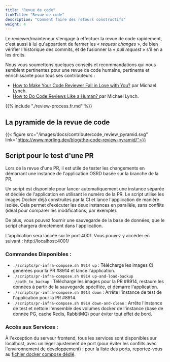 ```yaml
---
title: "Revue de code"
linkTitle: "Revue de code"
description: "Comment faire des retours constructifs"
weight: 4
---
```


Le reviewer/mainteneur s'engage à effectuer la revue de code rapidement, c'est aussi à lui qu'appartient de fermer les « _request changes_ », de bien vérifier l'historique des commits, et de fusionner la « _pull request_ » s'il en a les droits.

Nous vous soumettons quelques conseils et recommandations qui nous semblent pertinentes pour une revue de code humaine, pertinente et enrichissante pour tous ses contributeurs :
- [How to Make Your Code Reviewer Fall in Love with You?](https://mtlynch.io/code-review-love/) par Michael Lynch.
- [How to Do Code Reviews Like a Human? ](https://mtlynch.io/human-code-reviews-1/) par Michael Lynch.

{{% include "./review-process.fr.md" %}}

## La pyramide de la revue de code

{{< figure src="/images/docs/contribute/code_review_pyramid.svg" link="https://www.morling.dev/blog/the-code-review-pyramid/">}}

## Script pour le test d'une PR

Lors de la revue d'une PR, il est utile de tester les changements en démarrant une instance de l'application OSRD basée sur la branche de la PR.

Un script est disponible pour lancer automatiquement une instance séparée et dédiée de l'application en utilisant le numéro de la PR. Le script utilise les images Docker déjà construites par la CI et lance l'application de manière isolée. Cela permet d'exécuter les deux instances en parallèle, sans conflits (idéal pour comparer les modifications, par exemple).

De plus, vous pouvez fournir une sauvegarde de la base de données, que le script chargera directement dans l'application.

L'application sera lancée sur le port 4001. Vous pouvez y accéder en suivant : http://localhost:4001/

### Commandes Disponibles :

* `./scripts/pr-infra-compose.sh 8914 up` : Télécharge les images CI générées pour la PR #8914 et lance l'application.
* `./scripts/pr-infra-compose.sh 8914 up-and-load-backup ./path_to_backup` : Télécharge les images pour la PR #8914, restaure les données à partir de la sauvegarde spécifiée, et démarre l'application.
* `./scripts/pr-infra-compose.sh 8914 down` : Arrête l'instance de test de l'application pour la PR #8914.
* `./scripts/pr-infra-compose.sh 8914 down-and-clean` : Arrête l'instance de test et nettoie l'ensemble des volumes docker de l'instance (base de donnée PG, cache Redis, RabbitMQ) pour éviter tout effet de bord.


### Accès aux Services :

À l'exception du serveur frontend, tous les services sont disponibles sur localhost, avec un léger ajustement de port (pour éviter les conflits avec l'environnement de développement) : pour la liste des ports, reportez-vous au [fichier docker compose dédié](https://github.com/OpenRailAssociation/osrd/blob/dev/docker/docker-compose.pr-test.yml).
